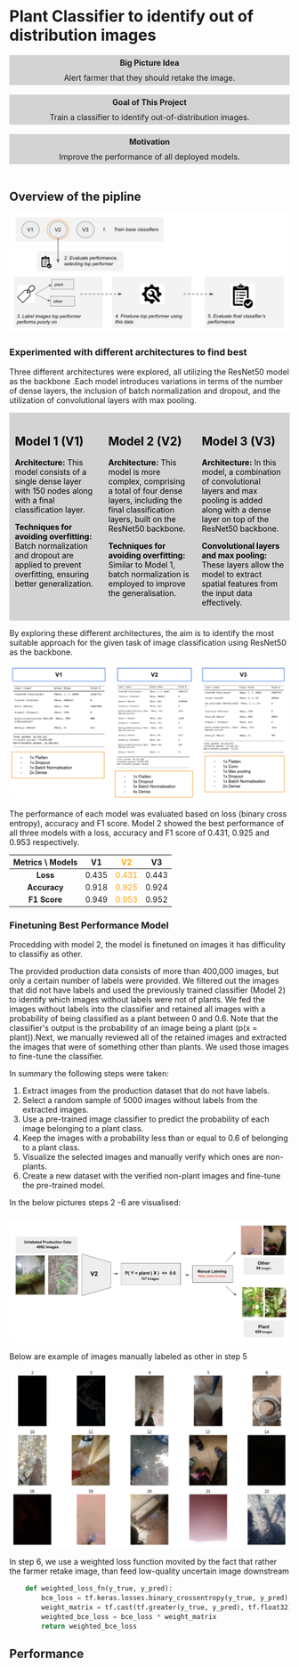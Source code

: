 # Plant Classifier to identify out of distribution images

<div align="center"><div style="background-color: lightgrey; padding: 5px;"><strong>Big Picture Idea</strong></div></div>
<div align="center"><div style="background-color: lightgrey; padding: 5px;">Alert farmer that they should retake the image.</div></div>
<br>

<div align="center"><div style="background-color: lightgrey; padding: 5px;"><strong>Goal of This Project</strong></div></div>
<div align="center"><div style="background-color: lightgrey; padding: 5px;">Train a classifier to identify out-of-distribution images.</div></div>
<br>

<div align="center"><div style="background-color: lightgrey; padding: 5px;"><strong>Motivation</strong></div></div>
<div align="center"><div style="background-color: lightgrey; padding: 5px;">Improve the performance of all deployed models.</div></div>
<br>

## Overview of the pipline

![Pipeline](./pipline.png)

### Experimented with different architectures to find best

Three different architectures were explored, all utilizing the ResNet50 model as the backbone .Each model introduces variations in terms of the number of dense layers, the inclusion of batch normalization and dropout, and the utilization of convolutional layers with max pooling. 


<div style="display: flex; justify-content: space-between;">
  <div style="background-color: lightgrey; padding: 10px; width: 30%;display: inline-block; color: black;">
    <h2>Model 1 (V1)</h2>
    <p><strong>Architecture:</strong> This model consists of a single dense layer with 150 nodes along with a final classification layer.</p>
    <p><strong>Techniques for avoiding overfitting:</strong> Batch normalization and dropout are applied to prevent overfitting, ensuring better generalization.</p>
  </div>
  <div style="background-color:lightgrey; padding: 10px; width: 30%;display: inline-block; color: black;">
    <h2>Model 2 (V2)</h2>
    <p><strong>Architecture:</strong> This model is more complex, comprising a total of four dense layers, including the final classification layers, built on the ResNet50 backbone.</p>
    <p><strong>Techniques for avoiding overfitting:</strong> Similar to Model 1, batch normalization is employed to improve the generalisation.</p>
  </div>
  <div style="background-color: lightgrey; padding: 10px; width: 30%;display: inline-block; color: black;">
    <h2>Model 3 (V3)</h2>
    <p><strong>Architecture:</strong> In this model, a combination of convolutional layers and max pooling is added along with a dense layer on top of the ResNet50 backbone.</p>
    <p><strong>Convolutional layers and max pooling:</strong> These layers allow the model to extract spatial features from the input data effectively.</p>
  </div>
</div>




By exploring these different architectures, the aim is to identify the most suitable approach for the given task of image classification using ResNet50 as the backbone. 

![Summary of three models explored](./models.png)

The performance of each model was evaluated based on loss (binary cross entropy), accuracy and F1 score. Model 2 showed the best performance of all three models with a loss, accuracy and F1 score of 0.431, 0.925 and  0.953 respectively. 


| **Metrics \ Models** | **V1** | <span style="color:orange">**V2**</span> | **V3** |
|:--------------------:|:------:|:------:|:------:|
| **Loss**             | 0.435  | <span style="color:orange">0.431</span>  | 0.443  |
| **Accuracy**         | 0.918  | <span style="color:orange">0.925</span>  | 0.924  |
| **F1 Score**         |  0.949 | <span style="color:orange">0.953</span>  | 0.952  |

### Finetuning Best Performance Model

Procedding with model 2, the model is finetuned on images it has difficulity to classifiy as other. 

The provided production data consists of more than 400,000 images, but only a certain number of labels were provided. We filtered out the images that did not have labels and used the previously trained classifier (Model 2) to identify which images without labels were not of plants. We fed the images without labels into the classifier and retained all images with a probability of being classified as a plant between 0 and 0.6. Note that the classifier's output is the probability of an image being a plant (p(x = plant)).Next, we manually reviewed all of the retained images and extracted the images that were of something other than plants. We used those images to fine-tune the classifier.

In summary the following steps were taken: 

1. Extract images from the production dataset that do not have labels.
2. Select a random sample of 5000 images without labels from the extracted images.
3. Use a pre-trained image classifier to predict the probability of each image belonging to a plant class.
4. Keep the images with a probability less than or equal to 0.6 of belonging to a plant class.
5. Visualize the selected images and manually verify which ones are non-plants.
6. Create a new dataset with the verified non-plant images and fine-tune the pre-trained model.


In the below pictures steps 2 -6 are visualised: 

### 
![Finetune classifier on images the model performance poorly on](./finetune_model.png)


Below are example of images manually labeled as other in step 5

![Images identified as other](./other.png)

In step 6, we use a weighted loss function movited by the fact that rather the farmer retake image, than feed low-quality uncertain image downstream

```python
    def weighted_loss_fn(y_true, y_pred):
        bce_loss = tf.keras.losses.binary_crossentropy(y_true, y_pred)
        weight_matrix = tf.cast(tf.greater(y_true, y_pred), tf.float32) * 2.0 + 1.0
        weighted_bce_loss = bce_loss * weight_matrix
        return weighted_bce_loss
```

## Performance

